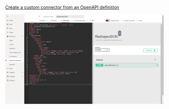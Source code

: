 [Create a custom connector from an OpenAPI definition](https://docs.microsoft.com/en-us/connectors/custom-connectors/define-openapi-definition)

![Alt text](reshapejson.png)
